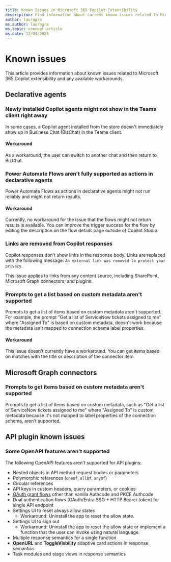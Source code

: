 ```yaml
---
title: Known Issues in Microsoft 365 Copilot Extensibility
description: Find information about current known issues related to Microsoft 365 Copilot extensibility and the recommended workarounds.
author: lauragra
ms.author: lauragra
ms.topic: concept-article
ms.date: 12/04/2024
---
```


# Known issues

This article provides information about known issues related to Microsoft 365 Copilot extensibility and any available workarounds.

## Declarative agents

### Newly installed Copilot agents might not show in the Teams client right away

In some cases, a Copilot agent installed from the store doesn't immediately show up in Business Chat (BizChat) in the Teams client.

#### Workaround

As a workaround, the user can switch to another chat and then return to BizChat.

### Power Automate Flows aren't fully supported as actions in declarative agents

Power Automate Flows as actions in declarative agents might not run reliably and might not return results.

#### Workaround

Currently, no workaround for the issue that the flows might not return results is available. You can improve the trigger success for the flow by editing the description on the flow details page outside of Copilot Studio.

### Links are removed from Copilot responses

Copilot responses don't show links in the response body. Links are replaced with the following message: `An external link was removed to protect your privacy`. 

This issue applies to links from any content source, including SharePoint, Microsoft Graph connectors, and plugins.

### Prompts to get a list based on custom metadata aren't supported 

Prompts to get a list of items based on custom metadata aren't supported. For example, the prompt "Get a list of ServiceNow tickets assigned to me" where "Assigned To" is based on custom metadata, doesn't work because the metadata isn't mapped to connection schema label properties.

#### Workaround

This issue doesn't currently have a workaround. You can get items based on matches with the title or description of the connector item.

## Microsoft Graph connectors

### Prompts to get items based on custom metadata aren't supported

Prompts to get a list of items based on custom metadata, such as "Get a list of ServiceNow tickets assigned to me" where "Assigned To" is custom metadata because it's not mapped to label properties of the connection schema, aren't supported.

## API plugin known issues

### Some OpenAPI features aren't supported

The following OpenAPI features aren't supported for API plugins:

- Nested objects in API method request bodies or parameters
- Polymorphic references (`oneOf`, `allOf`, `anyOf`)
- Circular references
- API keys in custom headers, query parameters, or cookies
- [OAuth grant flows](https://oauth.net/2/grant-types) other than vanilla Authcode and PKCE Authcode
- Dual authentication flows (OAuth/Entra SSO + HTTP Bearer token) for single API endpoint
- Settings UI to reset always allow states
    - Workaround: Uninstall the app to reset the allow state.
- Settings UI to sign out
    - Workaround: Uninstall the app to reset the allow state or implement a function that the user can invoke using natural language.
- Multiple response semantics for a single function
- **OpenURL** and **ToggleVisbility** adaptive card actions in response semantics
- Task modules and stage views in response semantics

